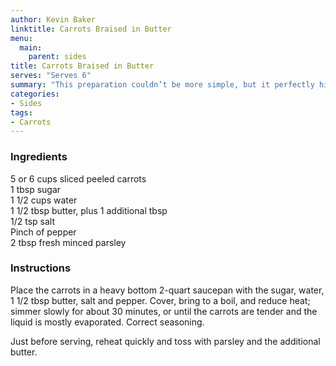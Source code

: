 ```yaml
---
author: Kevin Baker
linktitle: Carrots Braised in Butter
menu:
  main:
    parent: sides
title: Carrots Braised in Butter
serves: "Serves 6"
summary: "This preparation couldn’t be more simple, but it perfectly highlights the goodness of carrots themselves. An easy side dish for almost anything."
categories:
- Sides
tags:
- Carrots
---
```

### Ingredients

<div class="ingredient-list">

5 or 6 cups sliced peeled carrots  
1 tbsp sugar  
1 1/2 cups water  
1 1/2 tbsp butter, plus 1 additional tbsp  
1/2 tsp salt  
Pinch of pepper  
2 tbsp fresh minced parsley  

</div>

### Instructions
Place the carrots in a heavy bottom 2-quart saucepan with the sugar, water, 1 1/2 tbsp butter, salt and pepper. Cover, bring to a boil, and reduce heat; simmer slowly for about 30 minutes, or until the carrots are tender and the liquid is mostly evaporated. Correct seasoning.

Just before serving, reheat quickly and toss with parsley and the additional butter.